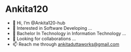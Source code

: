 # Ankita120
- 👋 Hi, I’m @Ankita120-hub
- 👀 Interested in Software Developing ...
- 🌱 Bachelor In Technology in Information Technology ...
- 💞️ Looking for collaborations ...
- 📫 Reach me through ankitaduttaworks@gmail.com 

<!---
ankitadutta/ankitadutta is a ✨ special ✨ repository because its `README.md` (this file) appears on your GitHub profile.
You can click the Preview link to take a look at your changes.
--->
